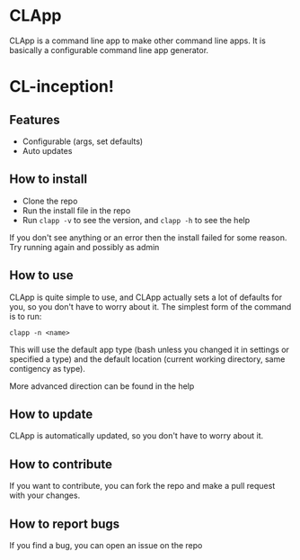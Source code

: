 # CLApp

CLApp is a command line app to make other command line apps. It is basically a configurable command line app generator.

# CL-inception!

## Features

- Configurable (args, set defaults)
- Auto updates

## How to install

- Clone the repo
- Run the install file in the repo
- Run `clapp -v` to see the version, and `clapp -h` to see the help

If you don't see anything or an error then the install failed for some reason. Try running again and possibly as admin

## How to use

CLApp is quite simple to use, and CLApp actually sets a lot of defaults for you, so you don't have to worry about it. The simplest form of the command is to run:

`clapp -n <name>`

This will use the default app type (bash unless you changed it in settings or specified a type) and the default location (current working directory, same contigency as type).

More advanced direction can be found in the help

## How to update

CLApp is automatically updated, so you don't have to worry about it.

## How to contribute

If you want to contribute, you can fork the repo and make a pull request with your changes.

## How to report bugs

If you find a bug, you can open an issue on the repo